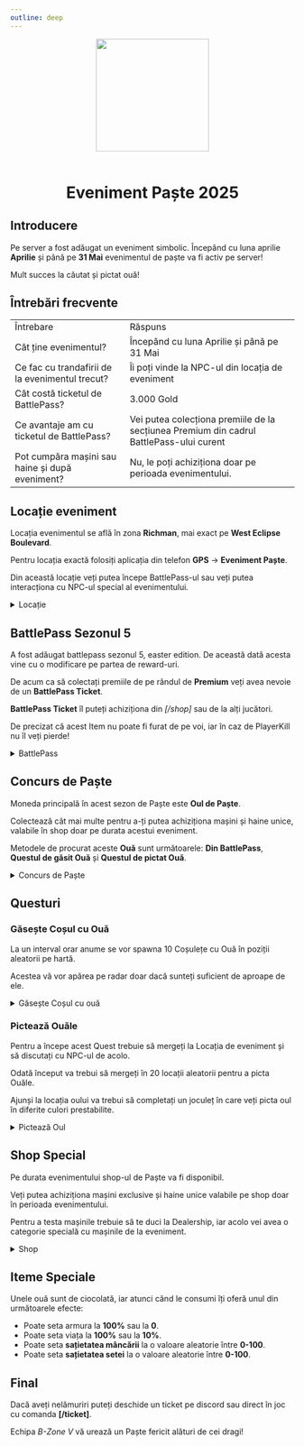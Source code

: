 ```yaml
---
outline: deep
---
```


<center>
<img src="https://i.imgur.com/FGWEtR3.png" style="width:200px; height:200px;" />
</center>
<br />

# <p align="center"> Eveniment Paște 2025 </p>

## Introducere

Pe server a fost adăugat un eveniment simbolic. Începând cu luna aprilie **Aprilie** și până pe **31 Mai** evenimentul de paște va fi activ pe server!

Mult succes la căutat și pictat ouă!

## Întrebări frecvente

<table>
    <tr>
        <td>Întrebare</td>
        <td>Răspuns</td>
    </tr>
    <tr>
        <td>Cât ține evenimentul?</td>
        <td>Începând cu luna Aprilie și până pe 31 Mai</td>
    </tr>
    <tr>
        <td>Ce fac cu trandafirii de la evenimentul trecut?</td>
        <td>Îi poți vinde la NPC-ul din locația de eveniment</td>
    </tr>
    <tr>
        <td>Cât costă ticketul de BattlePass?</td>
        <td>3.000 Gold</td>
    </tr>
      <tr>
        <td>Ce avantaje am cu ticketul de BattlePass?</td>
        <td>Vei putea colecționa premiile de la secțiunea Premium din cadrul BattlePass-ului curent</td>
    </tr>
    <tr>
        <td>Pot cumpăra mașini sau haine și după eveniment?</td>
        <td>Nu, le poți achiziționa doar pe perioada evenimentului.</td>
    </tr>
</table>

## Locație eveniment

Locația evenimentul se află în zona **Richman**, mai exact pe **West Eclipse Boulevard**.

Pentru locația exactă folosiți aplicația din telefon **GPS** -> **Eveniment Paște**.

Din această locație veți putea începe BattlePass-ul sau veți putea interacționa cu NPC-ul special al evenimentului.

<details>
  <summary>Locație</summary>
  <img src="https://v.b-zone.ro/images/wiki/easter-location.png" alt="BP">
</details>

## BattlePass Sezonul 5

A fost adăugat battlepass sezonul 5, easter edition. De această dată acesta vine cu o modificare pe partea de reward-uri.

De acum ca să colectați premiile de pe rândul de **Premium** veți avea nevoie de un **BattlePass Ticket**.

**BattlePass Ticket** îl puteți achiziționa din *[/shop]* sau de la alți jucători.

De precizat că acest Item nu poate fi furat de pe voi, iar în caz de PlayerKill nu îl veți pierde!

<details>
  <summary>BattlePass</summary>
  <img src="https://v.b-zone.ro/images/wiki/bp.png" alt="BP">
</details>

## Concurs de Paște

Moneda principală în acest sezon de Paște este **Oul de Paște**.

Colectează cât mai multe pentru a-ți putea achiziționa mașini și haine unice, valabile în shop doar pe durata acestui eveniment.

Metodele de procurat aceste **Ouă** sunt următoarele: **Din BattlePass**, **Questul de găsit Ouă** și **Questul de pictat Ouă**.

<details>
  <summary>Concurs de Paște</summary>
  <img src="https://v.b-zone.ro/images/wiki/bp-contest.png" alt="BP">
</details>

## Questuri

### Găsește Coșul cu Ouă

La un interval orar anume se vor spawna 10 Coșulețe cu Ouă în poziții aleatorii pe hartă.

Acestea vă vor apărea pe radar doar dacă sunteți suficient de aproape de ele.

<details>
  <summary>Găsește Coșul cu ouă</summary>
  <img src="https://v.b-zone.ro/images/wiki/bp-egg.jpeg" alt="BP">
</details>

### Pictează Ouăle

Pentru a începe acest Quest trebuie să mergeți la Locația de eveniment și să discutați cu NPC-ul de acolo.

Odată început va trebui să mergeți în 20 locații aleatorii pentru a picta Ouăle.

Ajunși la locația oului va trebui să completați un joculeț în care veți picta oul în diferite culori prestabilite.

<details>
  <summary>Pictează Oul</summary>
  <img src="https://v.b-zone.ro/images/wiki/bp-paint.png" alt="BP">
</details>

## Shop Special

Pe durata evenimentului shop-ul de Paște va fi disponibil.

Veți putea achiziționa mașini exclusive și haine unice valabile pe shop doar în perioada evenimentului.

Pentru a testa mașinile trebuie să te duci la Dealership, iar acolo vei avea o categorie specială cu mașinile de la eveniment.

<details>
  <summary>Shop</summary>
  <img src="https://v.b-zone.ro/images/wiki/bp-shop.png" alt="BP">
</details>

## Iteme Speciale

Unele ouă sunt de ciocolată, iar atunci când le consumi îți oferă unul din următoarele efecte:
- Poate seta armura la **100%** sau la **0**.
- Poate seta viața la **100%** sau la **10%**.
- Poate seta **sațietatea mâncării** la o valoare aleatorie între **0-100**.
- Poate seta **sațietatea setei** la o valoare aleatorie între **0-100**.

## Final

Dacă aveți nelămuriri puteți deschide un ticket pe discord sau direct în joc cu comanda **[/ticket]**.

Echipa *B-Zone V* vă urează un Paște fericit alături de cei dragi!